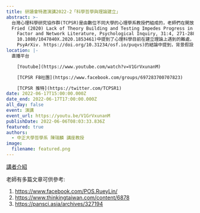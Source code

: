 ```yaml
---
title: 研讀會特邀演講2022-2「科學哲學與理論建立」
abstract: >-
  台灣心理科學研究協作群(TCPSR)是由數位不同大學的心理學系教授們組成的，老師們在開放科學相關議題上有相似的理念，希望可以提高台灣心理學界對於開放科學的關注。拜讀了老師在臉書上分享的科學月刊報導，有關科學「報喜不報憂」趨勢，在近年心理學界也是不少學者提出的議題，並有經典實驗無法重現的危機，TCPSR的老師們面對這樣的問題，希望透過建立平台、講座推廣開放科學的理念和實踐。上一次在TCPSR的老師們讀書會的文本(Eiko   I.
  Fried (2020) Lack of Theory Building and Testing Impedes Progress in The
    Factor and Network Literature, Psychological Inquiry, 31:4, 271-288, DOI:
    10.1080/1047840X.2020.1853461)中提到了心理科學目前在建立理論上遇到的難處，並在參考的文本(Maatman, F. O.   (2021). Psychology’s Theory Crisis, and Why Formal Modelling Cannot Solve It.
    PsyArXiv. https://doi.org/10.31234/osf.io/puqvs)的結論中提到，背景假設的討論須包含不只是理論，還有哲學。經過讀書會的討論，邀請陳瑞老師老師談談如何入門科學哲學，並從科學哲學的角度理解理論的建立。
location: |-
  直播平台  

    [Youtube](https://www.youtube.com/watch?v=V1GrVxunanM)

    [TCPSR FB社團](https://www.facebook.com/groups/697283700707823)

    [TCPSR 推特](https://twitter.com/TCPSR1)
date: 2022-06-17T15:00:00.000Z
date_end: 2022-06-17T17:00:00.000Z
all_day: false
event: 演講
event_url: https://youtu.be/V1GrVxunanM
publishDate: 2022-06-06T08:03:33.836Z
featured: true
authors:
  - 中正大學哲學系 陳瑞麟 講座教授
image:
  filename: featured.png
---
```


[講者介紹](https://deptphi.ccu.edu.tw/zh_tw/Faculty1/Faculty/%E9%99%B3-%E7%91%9E%E9%BA%9F-45575577)

老師有多篇文章可供參考:

1. https://www.facebook.com/POS.RueyLin/
2. https://www.thinkingtaiwan.com/content/6878
3. https://pansci.asia/archives/327194